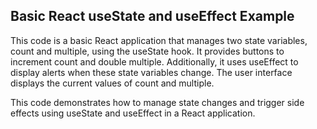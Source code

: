 ## Basic React useState and useEffect Example

This code is a basic React application that manages two state variables, count and multiple, using the useState hook. It provides buttons to increment count and double multiple. Additionally, it uses useEffect to display alerts when these state variables change. The user interface displays the current values of count and multiple.

This code demonstrates how to manage state changes and trigger side effects using useState and useEffect in a React application.